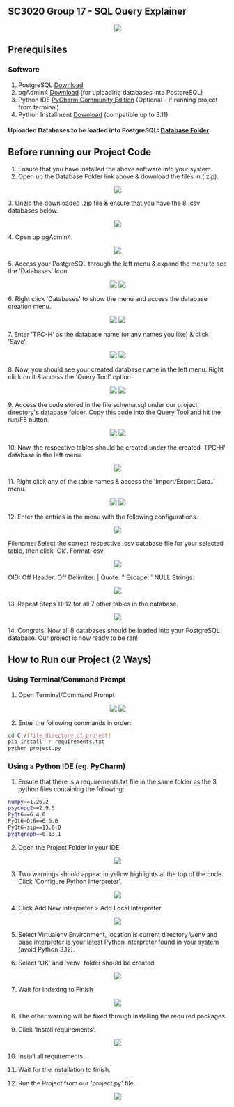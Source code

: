 ## SC3020 Group 17 - SQL Query Explainer
<p align="center">
  <img src = https://github.com/karthikstar/SC3020_Project2/assets/22176064/260c050e-8b43-4f75-add2-688966725b7e>
</p>


## Prerequisites
### Software
1. PostgreSQL [Download](https://www.postgresql.org/download/)
2. pgAdmin4 [Download](https://www.pgadmin.org/download/) (for uploading databases into PostgreSQL)
3. Python IDE [PyCharm Community Edition](https://www.jetbrains.com/pycharm/download/?section=windows) (Optional - if running project from terminal)
4. Python Installment [Download](https://www.python.org/downloads/) (compatible up to 3.11)
#### Uploaded Databases to be loaded into PostgreSQL: [Database Folder](https://drive.google.com/drive/folders/103s8UBb36gKkrH6ORD5Vh8oYhqHZt1hN?usp=drive_link)

## Before running our Project Code
1. Ensure that you have installed the above software into your system.
2. Open up the Database Folder link above & download the files in (.zip).
<p align="center">
<img src = https://github.com/karthikstar/SC3020_Project2/assets/22176064/8c4f8f18-e571-4ea7-b08d-ef69eb39fd84>
</p>
3. Unzip the downloaded .zip file & ensure that you have the 8 .csv databases below. 
<p align="center">
<img src = https://github.com/karthikstar/SC3020_Project2/assets/22176064/8c4f8f18-e571-4ea7-b08d-ef69eb39fd84>
</p>
4. Open up pgAdmin4.
<p align="center">
<img src = https://github.com/karthikstar/SC3020_Project2/assets/22176064/8c4f8f18-e571-4ea7-b08d-ef69eb39fd84>
</p>
5. Access your PostgreSQL through the left menu & expand the menu to see the 'Databases' Icon.
<p align="center">
<img src = https://github.com/karthikstar/SC3020_Project2/assets/22176064/8c4f8f18-e571-4ea7-b08d-ef69eb39fd84>
<img src = https://github.com/karthikstar/SC3020_Project2/assets/22176064/8c4f8f18-e571-4ea7-b08d-ef69eb39fd84>
</p>
6. Right click 'Databases' to show the menu and access the database creation menu. 
<p align="center">
<img src = https://github.com/karthikstar/SC3020_Project2/assets/22176064/8c4f8f18-e571-4ea7-b08d-ef69eb39fd84>
<img src = https://github.com/karthikstar/SC3020_Project2/assets/22176064/8c4f8f18-e571-4ea7-b08d-ef69eb39fd84>
</p>
7. Enter 'TPC-H' as the database name (or any names you like) & click 'Save'.
<p align="center">
<img src = https://github.com/karthikstar/SC3020_Project2/assets/22176064/8c4f8f18-e571-4ea7-b08d-ef69eb39fd84>
<img src = https://github.com/karthikstar/SC3020_Project2/assets/22176064/8c4f8f18-e571-4ea7-b08d-ef69eb39fd84>
</p>
8. Now, you should see your created database name in the left menu. Right click on it & access the 'Query Tool' option.
<p align="center">
<img src = https://github.com/karthikstar/SC3020_Project2/assets/22176064/8c4f8f18-e571-4ea7-b08d-ef69eb39fd84>
<img src = https://github.com/karthikstar/SC3020_Project2/assets/22176064/8c4f8f18-e571-4ea7-b08d-ef69eb39fd84>
</p>
9. Access the code stored in the file schema.sql under our project directory's database folder. Copy this code into the Query Tool and hit the run/F5 button.
<p align="center">
<img src = https://github.com/karthikstar/SC3020_Project2/assets/22176064/8c4f8f18-e571-4ea7-b08d-ef69eb39fd84>
<img src = https://github.com/karthikstar/SC3020_Project2/assets/22176064/8c4f8f18-e571-4ea7-b08d-ef69eb39fd84>
</p>
10. Now, the respective tables should be created under the created 'TPC-H' database in the left menu.
<p align="center">
<img src = https://github.com/karthikstar/SC3020_Project2/assets/22176064/8c4f8f18-e571-4ea7-b08d-ef69eb39fd84>
</p>
11. Right click any of the table names & access the 'Import/Export Data..' menu.
<p align="center">
<img src = https://github.com/karthikstar/SC3020_Project2/assets/22176064/8c4f8f18-e571-4ea7-b08d-ef69eb39fd84>
<img src = https://github.com/karthikstar/SC3020_Project2/assets/22176064/8c4f8f18-e571-4ea7-b08d-ef69eb39fd84>
</p>
12. Enter the entries in the menu with the following configurations.
<p align="center">
<img src = https://github.com/karthikstar/SC3020_Project2/assets/22176064/8c4f8f18-e571-4ea7-b08d-ef69eb39fd84>
</p>
Filename: Select the correct respective .csv database file for your selected table, then click 'Ok'.
Format:  csv
<p align="center">
<img src = https://github.com/karthikstar/SC3020_Project2/assets/22176064/8c4f8f18-e571-4ea7-b08d-ef69eb39fd84>
</p>
OID: Off
Header: Off
Delimiter: |
Quote: "
Escape: '
NULL Strings:
<p align="center">
<img src = https://github.com/karthikstar/SC3020_Project2/assets/22176064/8c4f8f18-e571-4ea7-b08d-ef69eb39fd84>
</p>
13. Repeat Steps 11-12 for all 7 other tables in the database.
<p align="center">
<img src = https://github.com/karthikstar/SC3020_Project2/assets/22176064/8c4f8f18-e571-4ea7-b08d-ef69eb39fd84>
</p>
14. Congrats! Now all 8 databases should be loaded into your PostgreSQL database. Our project is now ready to be ran!


## How to Run our Project (2 Ways)

### Using Terminal/Command Prompt
1. Open Terminal/Command Prompt

<p align="center">
<img src = https://github.com/karthikstar/SC3020_Project2/assets/22176064/8c4f8f18-e571-4ea7-b08d-ef69eb39fd84>

<img src = https://github.com/karthikstar/SC3020_Project2/assets/22176064/cce40d56-9545-470d-9298-d668015ed6e7>
</p>

2. Enter the following commands in order:
```sh
cd C:/[file_directory_of_project]
pip install -r requirements.txt
python project.py
```

### Using a Python IDE (eg. PyCharm)
1.	Ensure that there is a requirements.txt file in the same folder as the 3 python files containing the following:
```sh
numpy==1.26.2
psycopg2==2.9.5
PyQt6==6.4.0
PyQt6-Qt6==6.6.0
PyQt6-sip==13.6.0
pyqtgraph==0.13.1
```

2.	Open the Project Folder in your IDE
<p align="center">
<img src = https://github.com/karthikstar/SC3020_Project2/assets/22176064/cab0d4ca-62dc-4950-ae4b-8d3484ea8f55>
</p>


3.	Two warnings should appear in yellow highlights at the top of the code. Click 'Configure Python Interpreter'.
<p align="center">
<img src = https://user-images.githubusercontent.com/49341007/202510527-1cdf72ed-2617-4776-8930-6fc6fa16ffb4.png>
</p>


4.	Click Add New Interpreter > Add Local Interpreter
<p align="center">
<img src = https://user-images.githubusercontent.com/49341007/202510538-297c0729-3176-4d0f-86bb-05db3daa99a3.png>
</p>


5.	Select Virtualenv Environment, location is current directory \venv and base interpreter is your latest Python Interpreter found in your system (avoid Python 3.12).
<p align="center">
</p>


6.	Select 'OK' and 'venv' folder should be created
<p align="center">
<img src = https://user-images.githubusercontent.com/49341007/202510596-4a0d2141-882c-4f39-ac0e-dd9714f70503.png>
</p>


7.	Wait for Indexing to Finish
<p align="center">
<img src = https://user-images.githubusercontent.com/49341007/202510617-7159ca4a-e933-4cab-9236-667796b0ca80.png>
</p>


8.	The other warning will be fixed through installing the required packages.
<p align="center">
</p>


9.	Click 'Install requirements'.
<p align="center">
<img src = https://user-images.githubusercontent.com/49341007/202510640-3fc33701-54d6-418d-957e-e9ea4aa612f6.png>
</p>


10.	Install all requirements.
<p align="center">
</p>


11.	Wait for the installation to finish.
<p align="center">
</p>


12.	Run the Project from our 'project.py' file.
<p align="center">
<img src = https://user-images.githubusercontent.com/49341007/202510687-2fef0618-6001-472b-933b-8ff4ed9c1b27.png>
</p>
